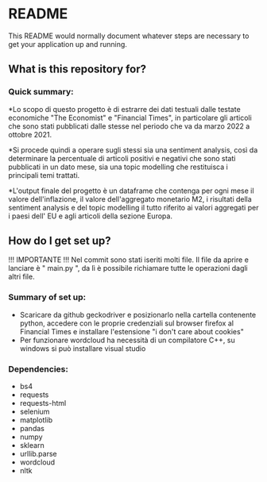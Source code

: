 # README #

This README would normally document whatever steps are necessary to get your application up and running.

## What is this repository for? ##
### Quick summary:

*Lo scopo di questo progetto è di estrarre dei dati testuali dalle testate economiche "The Economist" e "Financial Times",
in particolare gli articoli che sono stati pubblicati dalle stesse nel periodo che va da marzo 2022 a ottobre 2021.

*Si procede quindi a operare sugli stessi sia una sentiment analysis, così da determinare la percentuale di articoli positivi e negativi
che sono stati pubblicati in un dato mese, sia una topic modelling che restituisca i principali temi trattati.
 
*L'output finale del progetto è un dataframe che contenga per ogni mese il valore dell'inflazione, il valore dell'aggregato monetario
M2, i risultati della sentiment analysis e del topic modelling il tutto riferito ai valori aggregati per i paesi dell' EU
e agli articoli della sezione Europa.


## How do I get set up? ###

!!! IMPORTANTE !!!
Nel commit sono stati iseriti molti file. Il file da aprire e lanciare è " main.py ", da lì è possibile richiamare tutte le operazioni dagli altri file.

### Summary of set up:
* Scaricare da github geckodriver e posizionarlo nella cartella contenente python, accedere con le proprie credenziali sul
browser firefox al Financial Times e installare l'estensione "i don't care about cookies"
* Per funzionare wordcloud ha necessità di un compilatore C++, su windows si può installare visual studio
### Dependencies:
* bs4
* requests
* requests-html
* selenium
* matplotlib
* pandas
* numpy
* sklearn
* urllib.parse
* wordcloud
* nltk

